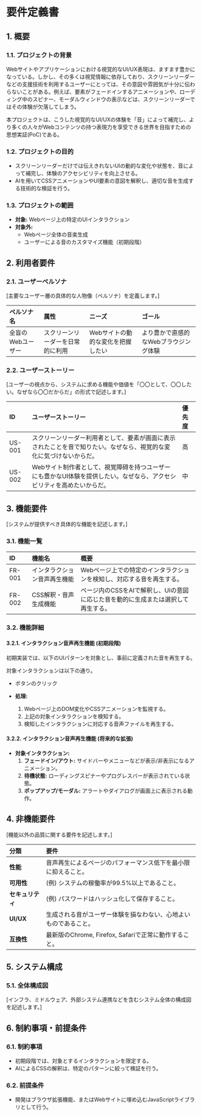 # 要件定義書

## 1. 概要

### 1.1. プロジェクトの背景

Webサイトやアプリケーションにおける視覚的なUI/UX表現は、ますます豊かになっている。しかし、その多くは視覚情報に依存しており、スクリーンリーダーなどの支援技術を利用するユーザーにとっては、その意図や雰囲気が十分に伝わらないことがある。例えば、要素がフェードインするアニメーションや、ローディング中のスピナー、モーダルウィンドウの表示などは、スクリーンリーダーではその体験が欠落してしまう。

本プロジェクトは、こうした視覚的なUI/UXの体験を「音」によって補完し、より多くの人々がWebコンテンツの持つ表現力を享受できる世界を目指すための思想実証(PoC)である。

### 1.2. プロジェクトの目的

- スクリーンリーダーだけでは伝えきれないUIの動的な変化や状態を、音によって補完し、体験のアクセシビリティを向上させる。
- AIを用いてCSSアニメーションやUI要素の意図を解釈し、適切な音を生成する技術的な検証を行う。

### 1.3. プロジェクトの範囲

- **対象:** Webページ上の特定のUIインタラクション
- **対象外:**
  - Webページ全体の音楽生成
  - ユーザーによる音のカスタマイズ機能（初期段階）

## 2. 利用者要件

### 2.1. ユーザーペルソナ

[主要なユーザー層の具体的な人物像（ペルソナ）を定義します。]

| ペルソナ名 | 属性 | ニーズ | ゴール |
| :--- | :--- | :--- | :--- |
| 全盲のWebユーザー | スクリーンリーダーを日常的に利用 | Webサイトの動的な変化を把握したい | より豊かで直感的なWebブラウジング体験 |

### 2.2. ユーザーストーリー

[ユーザーの視点から、システムに求める機能や価値を「〇〇として、〇〇したい。なぜなら〇〇だからだ」の形式で記述します。]

| ID | ユーザーストーリー | 優先度 |
| :--- | :--- | :--- |
| US-001 | スクリーンリーダー利用者として、要素が画面に表示されたことを音で知りたい。なぜなら、視覚的な変化に気づけないからだ。 | 高 |
| US-002 | Webサイト制作者として、視覚障碍を持つユーザーにも豊かなUI体験を提供したい。なぜなら、アクセシビリティを高めたいからだ。| 中 |

## 3. 機能要件

[システムが提供すべき具体的な機能を記述します。]

### 3.1. 機能一覧

| ID | 機能名 | 概要 |
| :--- | :--- | :--- |
| FR-001 | インタラクション音声再生機能 | Webページ上での特定のインタラクションを検知し、対応する音を再生する。 |
| FR-002 | CSS解釈・音声生成機能 | ページ内のCSSをAIで解釈し、UIの意図に応じた音を動的に生成または選択して再生する。 |

### 3.2. 機能詳細

#### 3.2.1. インタラクション音声再生機能 (初期段階)

初期実装では、以下のUIパターンを対象とし、事前に定義された音を再生する。

対象インタラクションは以下の通り。

- ボタンのクリック

- **処理:**
    1. Webページ上のDOM変化やCSSアニメーションを監視する。
    2. 上記の対象インタラクションを検知する。
    3. 検知したインタラクションに対応する音声ファイルを再生する。

#### 3.2.2. インタラクション音声再生機能 (将来的な拡張)

- **対象インタラクション:**
    1. **フェードイン/アウト:** サイドバーやメニューなどが表示/非表示になるアニメーション。
    2. **待機状態:** ローディングスピナーやプログレスバーが表示されている状態。
    3. **ポップアップ/モーダル:** アラートやダイアログが画面上に表示される動作。

## 4. 非機能要件

[機能以外の品質に関する要件を記述します。]

| 分類 | 要件 |
| :--- | :--- |
| **性能** | 音声再生によるページのパフォーマンス低下を最小限に抑えること。 |
| **可用性** | (例) システムの稼働率が99.5%以上であること。 |
| **セキュリティ** | (例) パスワードはハッシュ化して保存すること。 |
| **UI/UX** | 生成される音がユーザー体験を損なわない、心地よいものであること。 |
| **互換性** | 最新版のChrome, Firefox, Safariで正常に動作すること。 |

## 5. システム構成

### 5.1. 全体構成図

[インフラ、ミドルウェア、外部システム連携などを含むシステム全体の構成図を記述します。]

## 6. 制約事項・前提条件

### 6.1. 制約事項

- 初期段階では、対象とするインタラクションを限定する。
- AIによるCSSの解釈は、特定のパターンに絞って検証を行う。

### 6.2. 前提条件

- 開発はブラウザ拡張機能、またはWebサイトに埋め込むJavaScriptライブラリとして行う。
